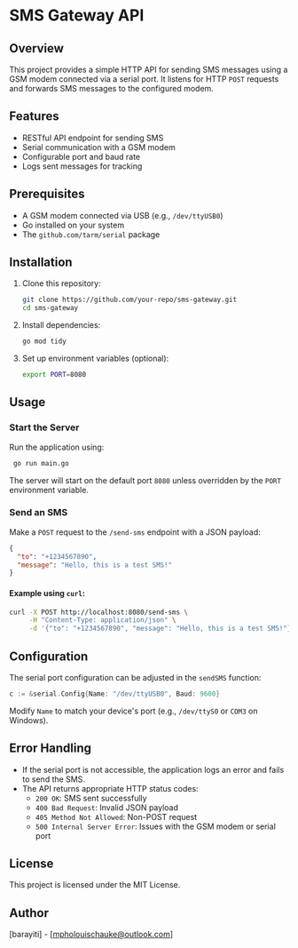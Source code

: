 # SMS Gateway API

## Overview
This project provides a simple HTTP API for sending SMS messages using a GSM modem connected via a serial port. It listens for HTTP `POST` requests and forwards SMS messages to the configured modem.

## Features
- RESTful API endpoint for sending SMS
- Serial communication with a GSM modem
- Configurable port and baud rate
- Logs sent messages for tracking

## Prerequisites
- A GSM modem connected via USB (e.g., `/dev/ttyUSB0`)
- Go installed on your system
- The `github.com/tarm/serial` package

## Installation
1. Clone this repository:
   ```sh
   git clone https://github.com/your-repo/sms-gateway.git
   cd sms-gateway
   ```
2. Install dependencies:
   ```sh
   go mod tidy
   ```
3. Set up environment variables (optional):
   ```sh
   export PORT=8080
   ```

## Usage
### Start the Server
Run the application using:
```sh
 go run main.go
```
The server will start on the default port `8080` unless overridden by the `PORT` environment variable.

### Send an SMS
Make a `POST` request to the `/send-sms` endpoint with a JSON payload:
```json
{
  "to": "+1234567890",
  "message": "Hello, this is a test SMS!"
}
```
#### Example using `curl`:
```sh
curl -X POST http://localhost:8080/send-sms \
     -H "Content-Type: application/json" \
     -d '{"to": "+1234567890", "message": "Hello, this is a test SMS!"}'
```

## Configuration
The serial port configuration can be adjusted in the `sendSMS` function:
```go
c := &serial.Config{Name: "/dev/ttyUSB0", Baud: 9600}
```
Modify `Name` to match your device's port (e.g., `/dev/ttyS0` or `COM3` on Windows).

## Error Handling
- If the serial port is not accessible, the application logs an error and fails to send the SMS.
- The API returns appropriate HTTP status codes:
  - `200 OK`: SMS sent successfully
  - `400 Bad Request`: Invalid JSON payload
  - `405 Method Not Allowed`: Non-POST request
  - `500 Internal Server Error`: Issues with the GSM modem or serial port

## License
This project is licensed under the MIT License.

## Author
[barayiti] - [mpholouischauke@outlook.com]

